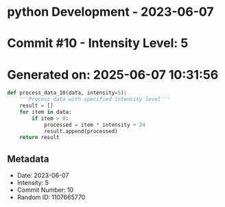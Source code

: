 ﻿# python Development - 2023-06-07
# Commit #10 - Intensity Level: 5
# Generated on: 2025-06-07 10:31:56
```python
def process_data_10(data, intensity=5):
    '''Process data with specified intensity level'''
    result = []
    for item in data:
        if item > 0:
            processed = item * intensity + 24
            result.append(processed)
    return result
```
## Metadata
- Date: 2023-06-07
- Intensity: 5
- Commit Number: 10
- Random ID: 1107665770
